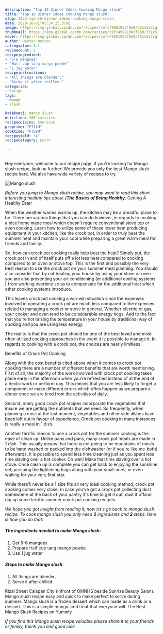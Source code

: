 ```yaml
---
description: "Top 10 Dinner Ideas Cooking Mango slush"
title: "Top 10 Dinner Ideas Cooking Mango slush"
slug: 3422-top-10-dinner-ideas-cooking-mango-slush
date: 2020-10-01T08:24:25.370Z
image: https://img-global.cpcdn.com/recipes/cefc49981963f659/751x532cq70/mango-slush-recipe-main-photo.jpg
thumbnail: https://img-global.cpcdn.com/recipes/cefc49981963f659/751x532cq70/mango-slush-recipe-main-photo.jpg
cover: https://img-global.cpcdn.com/recipes/cefc49981963f659/751x532cq70/mango-slush-recipe-main-photo.jpg
author: Hester Watson
ratingvalue: 3.1
reviewcount: 5
recipeingredient:
- "5-6 mangoes"
- "Half cup tang mango powde"
- "1 jug water"
recipeinstructions:
- "All things are blender,"
- "Serve it after chilled."
categories:
- Recipe
tags:
- mango
- slush

katakunci: mango slush 
nutrition: 168 calories
recipecuisine: American
preptime: "PT11M"
cooktime: "PT59M"
recipeyield: "4"
recipecategory: Lunch

---
```

<br>
Hey everyone, welcome to our recipe page, if you're looking for Mango slush recipe, look no further! We provide you only the best Mango slush recipe here. We also have wide variety of recipes to try.
<br>


![Mango slush](https://img-global.cpcdn.com/recipes/cefc49981963f659/751x532cq70/mango-slush-recipe-main-photo.jpg)

<i>Before you jump to Mango slush recipe, you may want to read this short interesting healthy tips about {<strong>The Basics of Being Healthy</strong>.</i>
Getting A Healthy Eater


When the weather warms warms up, the kitchen may be a dreadful place to be. There are various things that you can do however, in regards to cooking a nice home made meal which doesn't require conventional stove top or oven cooking. Learn how to utilize some of those lower heat producing equipment in your kitchen, like the crock pot, in order to truly beat the summer heat and maintain your cool while preparing a great warm meal for friends and family.

So, how can crock pot cooking really help beat the heat? Simply put, the crock pot in and of itself puts off a lot less heat compared to cooking compared to an oven or stove top. This is the first and possibly the very best reason to use the crock pot on your summer meal planning. You should also consider that by not heating your house by using your stove or oven you are also preventing your air conditioning (or additional cooling systems ) from working overtime so as to compensate for the additional heat which other cooking systems introduce.

This leaves crock pot cooking a win-win situation since the expenses involved in operating a crock pot are much less compared to the expenses related to managing a cooker or stove in general. Whether electric or gas, your cooker and oven tend to be considerable energy hogs. Add to the fact that you're not raising the temperature in your house by traditional way of cooking and you are using less energy.

 The reality is that the crock pot should be one of the best loved and most often utilized cooking approaches in the event it is possible to manage it. In regards to cooking with a crock pot, the choices are nearly limitless.  

Benefits of Crock Pot Cooking

Along with the cost benefits cited above when it comes to crock pot cooking there are a number of different benefits that are worth mentioning. First of all, the majority of the work involved with crock pot cooking takes place early in the afternoon when you're refreshed instead of at the end of a hectic work or perform day. This means that you are less likely to forget a component or make different errors which often happen as we prepare a dinner once we are tired from the activities of daily.

Second, many good crock pot recipes incorporate the vegetables that insure we are getting the nutrients that we need. So frequently, when planning a meal at the last moment, vegetables and other side dishes have been left out in favour of expedience. Crock pot cooking in many instances is really a meal in 1 dish.

Another terrific reason to use a crock pot for the summer cooking is the ease of clean up.  Unlike pans and pans, many crock pot meals are made in 1 dish. This usually means that there is not going to be mountains of meals to be hand washed or packed into the dishwasher (or if you're like me-both) afterwards. It is possible to spend less time cleaning just as you spent less time slaving over a hot cooker. Oh wait! Make that time slaving over a hot stove. Once clean up is complete you can get back to enjoying the sunshine set, pursuing the lightening bugs along with your small ones, or even waiting for your very first star.

While there'll never be a 1 size fits all very ideal cooking method, crock pot cooking comes very close. In case you've got a crock pot collecting dust somewhere at the back of your pantry it's time to get it out, dust if offand dig up some terrific summer crock pot cooking recipes.


<i>We hope you got insight from reading it, now let's go back to mango slush recipe. To cook mango slush you only need <strong>3</strong> ingredients and <strong>2</strong> steps. Here is how you do that.
</i>

##### The ingredients needed to make Mango slush:

1. Get 5-6 mangoes
1. Prepare Half cup tang mango powde
1. Use 1 jug water


##### Steps to make Mango slush:

1. All things are blender,
1. Serve it after chilled.


Rizal Street Calapan City (infront of OMNHS beside Sunrise Beauty Salon). Mango slush recipe easy and quick to make perfect to serve during summer. Mango slush is a frozen dessert which can made as a drink or a dessert. This is a simple mango iced treat that everyone will. The Best Mango Slush Recipes on Yummly 

<i>If you find this Mango slush recipe valuable please share it to your friends or family, thank you and good luck.</i>
